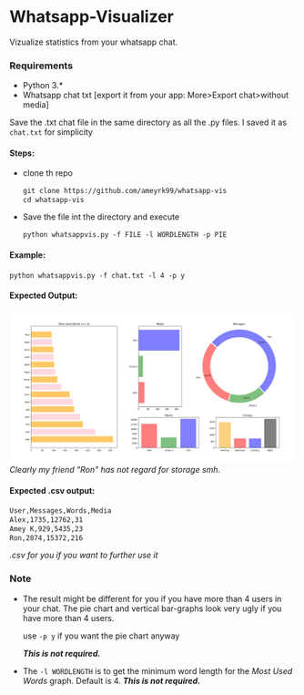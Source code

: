 # Whatsapp-Visualizer

Vizualize statistics from your whatsapp chat.

### Requirements
- Python 3.*
- Whatsapp chat txt [export it from your app: More>Export chat>without media]

Save the .txt chat file in the same directory as all the .py files. I saved it as `chat.txt` for simplicity

#### Steps:
- clone th repo
    ```
    git clone https://github.com/ameyrk99/whatsapp-vis
    cd whatsapp-vis
    ```
- Save the file int the directory and execute
    ```
    python whatsappvis.py -f FILE -l WORDLENGTH -p PIE
    ```

#### Example:
```
python whatsappvis.py -f chat.txt -l 4 -p y
```

#### Expected Output:
![Screenshot](screenshot.png)
_Clearly my friend "Ron" has not regard for storage smh._

#### Expected .csv output:
```
User,Messages,Words,Media
Alex,1735,12762,31
Amey K,929,5435,23
Ron,2874,15372,216
```
_.csv for you if you want to further use it_

### Note
- The result might be different for you if you have more than 4 users in your chat. The pie chart and vertical bar-graphs look very ugly if you have more than 4 users.

    use `-p y` if you want the pie chart anyway

    ___This is not required.___

- The `-l WORDLENGTH` is to get the minimum word length for the _Most Used Words_ graph. Default is 4. ___This is not required.___